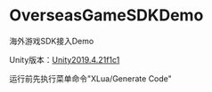 # OverseasGameSDKDemo
海外游戏SDK接入Demo


Unity版本：[Unity2019.4.21f1c1](https://unity.cn/releases/full/2019)

运行前先执行菜单命令"XLua/Generate Code"
